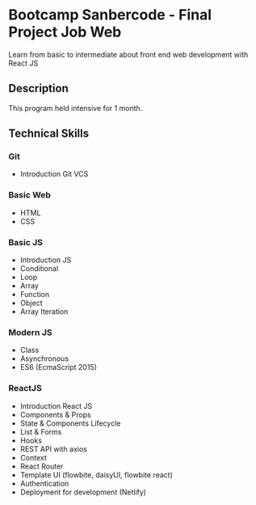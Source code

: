 # Bootcamp Sanbercode - Final Project Job Web

Learn from basic to intermediate about front end web development with React JS

## Description

This program held intensive for 1 month.

## Technical Skills

### Git
* Introduction Git VCS

### Basic Web
* HTML
* CSS

### Basic JS
* Introduction JS
* Conditional
* Loop
* Array
* Function
* Object
* Array Iteration

### Modern JS
* Class
* Asynchronous
* ES6 (EcmaScript 2015)

### ReactJS
* Introduction React JS
* Components & Props
* State & Components Lifecycle
* List & Forms
* Hooks
* REST API with axios
* Context
* React Router
* Template UI (flowbite, daisyUI, flowbite react)
* Authentication
* Deployment for development (Netlify)
